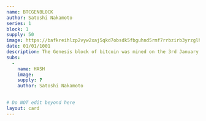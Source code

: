 ```yaml
---
name: BTCGENBLOCK
author: Satoshi Nakamoto
series: 1
block: 1
supply: 50
image: https://bafkreihlzp2vyw2xaj5qkd7obsdk5fbguhnd5rmf7rrbzirb3yrzglhdue.ipfs.nftstorage.link/
date: 01/01/1001
description: The Genesis block of bitcoin was mined on the 3rd January 2009 by someone known as Satoshi Nakamoto. This is the HEX code of the genesis block, in which 50 bitcoins became forever unspendable. The Genesis "Block" (BTCGENBLOCK) of rarebtc starts with the creation of 50 tokens to represent those lost.
subs: 
  -
    name: HASH
    image: 
    supply: ?  
    author: Satoshi Nakamoto
    

# Do NOT edit beyond here
layout: card
---
```

